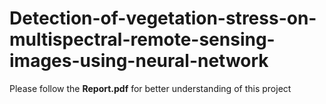 # Detection-of-vegetation-stress-on-multispectral-remote-sensing-images-using-neural-network

Please follow the **Report.pdf** for better understanding of this project
